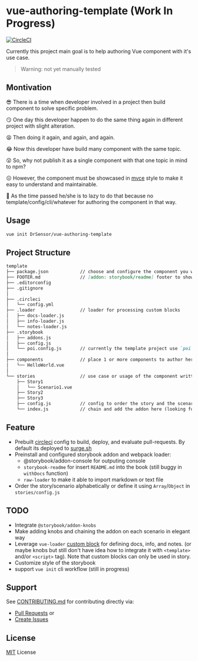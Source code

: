 # vue-authoring-template (Work In Progress)
[![CircleCI](https://circleci.com/gh/DrSensor/vue-authoring-template.svg?style=shield)](https://circleci.com/gh/DrSensor/vue-authoring-template)
<!-- [![donate](https://img.shields.io/badge/$-donate-ff69b4.svg?maxAge=2592000&style=flat-square)](https://github.com/DrSensor/vue-authoring-template/blob/master/DONATE.md) -->

Currently this project main goal is to help authoring Vue component with it's use case.

> Warning: not yet manually tested

## Montivation
😎 There is a time when developer involved in a project then build component to solve specific problem.

😏 One day this developer happen to do the same thing again in different project with slight alteration.

😫 Then doing it again, and again, and again.

😂 Now this developer have build many component with the same topic.

😲 So, why not publish it as a single component with that one topic in mind to npm?

😖 However, the component must be showcased in [mvce](https://stackoverflow.com/help/mcve) style to make it easy to understand and maintainable.

:poop: As the time passed he/she is to lazy to do that because no template/config/cli/whatever for authoring the component in that way.

## Usage
```bash
vue init DrSensor/vue-authoring-template
```

## Project Structure
```markdown
template
├── package.json            // choose and configure the component you want to package in here (still need to edit `scripts: {}` block)
├── FOOTER.md               // [addon: storybook/readme] footer to show at the bottom of scenario description (currently not working)
├── .editorconfig
├── .gitignore
│
├── .circleci
│   └── config.yml
├── .loader                 // loader for processing custom blocks
│   ├── docs-loader.js
│   ├── info-loader.js
│   └── notes-loader.js
├── .storybook
│   ├── addons.js
│   ├── config.js
│   └── poi.config.js       // currently the template project use `poi` as alternative of `vue build`
│
├── components              // place 1 or more components to author here
│   └── HelloWorld.vue
│
└── stories                 // use case or usage of the component written in story-scenario analogy
    ├── Story1
    │   └── Scenario1.vue
    ├── Story2
    ├── Story3
    ├── config.js           // config to order the story and the scenario
    └── index.js            // chain and add the addon here (looking for elegant way to add Knob)
```

## Feature
- Prebuilt [circleci](https:circleci.com) config to build, deploy, and evaluate pull-requests. By default its deployed to [surge.sh](https://surge.sh)
- Preinstall and configured storybook addon and webpack loader:
  - @storybook/addon-console for outputing console
  - `storybook-readme` for insert `README.md` into the book (still buggy in `withDocs` function)
  - `raw-loader` to make it able to import markdown or text file
- Order the story/scenario alphabetically or define it using `Array`/`Object` in `stories/config.js`

## TODO
- Integrate `@storybook/addon-knobs`
- Make adding knobs and chaining the addon on each scenario in elegant way
- Leverage `vue-loader` [custom block](https://vue-loader.vuejs.org/en/configurations/custom-blocks.html) for defining docs, info, and notes. (or maybe knobs but still don't have idea how to integrate it with `<template>` and/or `<script>` tag). Note that custom blocks can only be used in story.
- Customize style of the storybook
- support `vue init` cli workflow (still in progress)

## Support
See [CONTRIBUTING.md](https://github.com/DrSensor/vue-authoring-template/blob/master/CONTRIBUTING.md) for contributing directly via:
- [Pull Requests](https://github.com/DrSensor/vue-authoring-template/blob/master/CONTRIBUTING.md/#pull-requests) or
- [Create Issues](https://github.com/DrSensor/vue-authoring-template/blob/master/CONTRIBUTING.md/#create-issues)

<!-- For donation see [DONATE.md](https://github.com/DrSensor/vue-authoring-template/blob/master/DONATE.md) -->

## License
[MIT](https://github.com/DrSensor/vue-authoring-template/blob/master/LICENSE) License